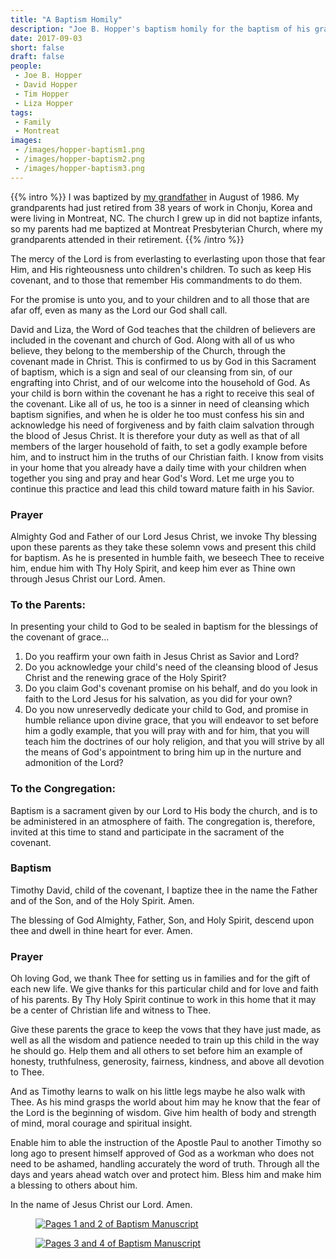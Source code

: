 ```yaml
---
title: "A Baptism Homily"
description: "Joe B. Hopper's baptism homily for the baptism of his grandson in 1986."
date: 2017-09-03
short: false
draft: false
people:
 - Joe B. Hopper
 - David Hopper
 - Tim Hopper
 - Liza Hopper
tags:
 - Family
 - Montreat
images:
 - /images/hopper-baptism1.png
 - /images/hopper-baptism2.png
 - /images/hopper-baptism3.png
---
```


{{% intro %}}
I was baptized by [my grandfather](/people/joe-b.-hopper/) in August of 1986. My grandparents had just retired from 38 years of work in Chonju, Korea and were living in Montreat, NC. The church I grew up in did not baptize infants, so my parents had me baptized at Montreat Presbyterian Church, where my grandparents attended in their retirement.
{{% /intro %}}

The mercy of the Lord is from everlasting to everlasting upon those that fear Him, and His righteousness unto children's children. To such as keep His covenant, and to those that remember His commandments to do them.

For the promise is unto you, and to your children and to all those that are afar off, even as many as the Lord our God shall call.

David and Liza, the Word of God teaches that the children of believers are included in the covenant and church of God. Along with all of us who believe, they belong to the membership of the Church, through the covenant made in Christ. This is confirmed to us by God in this Sacrament of baptism, which is a sign and seal of our cleansing from sin, of our engrafting into Christ, and of our welcome into the household of God. As your child is born within the covenant he has a right to receive this seal of the covenant. Like all of us, he too is a sinner in need of cleansing which baptism signifies, and when he is older he too must confess his sin and acknowledge his need of forgiveness and by faith claim salvation through the blood of Jesus Christ. It is therefore your duty as well as that of all members of the larger household of faith, to set a godly example before him, and to instruct him in the truths of our Christian faith. I know from visits in your home that you already have a daily time with your children when together you sing and pray and hear God's Word. Let me urge you to continue this practice and lead this child toward mature faith in his Savior.

### Prayer

Almighty God and Father of our Lord Jesus Christ, we invoke Thy blessing upon these parents as they take these solemn vows and present this child for baptism. As he is presented in humble faith, we beseech Thee to receive him, endue him with Thy Holy Spirit, and keep him ever as Thine own through Jesus Christ our Lord. Amen.

### To the Parents:

In presenting your child to God to be sealed in baptism for the blessings of the covenant of grace...

1. Do you reaffirm your own faith in Jesus Christ as Savior and Lord?
2. Do you acknowledge your child's need of the cleansing blood of Jesus Christ and the renewing grace of the Holy Spirit?
3. Do you claim God's covenant promise on his behalf, and do you look in faith to the Lord Jesus for his salvation, as you did for your own?
4. Do you now unreservedly dedicate your child to God, and promise in humble reliance upon divine grace, that you will endeavor to set before him a godly example, that you will pray with and for him, that you will teach him the doctrines of our holy religion, and that you will strive by all the means of God's appointment to bring him up in the nurture and admonition of the Lord?

### To the Congregation:

Baptism is a sacrament given by our Lord to His body the church, and is to be administered in an atmosphere of faith. The congregation is, therefore, invited at this time to stand and participate in the sacrament of the covenant.

### Baptism

Timothy David, child of the covenant, I baptize thee in the name the Father and of the Son, and of the Holy Spirit. Amen.

The blessing of God Almighty, Father, Son, and Holy Spirit, descend upon thee and dwell in thine heart for ever. Amen.

### Prayer

Oh loving God, we thank Thee for setting us in families and for the gift of each new life. We give thanks for this particular child and for love and faith of his parents. By Thy Holy Spirit continue to work in this home that it may be a center of Christian life and witness to Thee.

Give these parents the grace to keep the vows that they have just made, as well as all the wisdom and patience needed to train up this child in the way he should go. Help them and all others to set before him an example of honesty, truthfulness, generosity, fairness, kindness, and above all devotion to Thee.

And as Timothy learns to walk on his little legs maybe he also walk with Thee. As his mind grasps the world about him may he know that the fear of the Lord is the beginning of wisdom. Give him health of body and strength of mind, moral courage and spiritual insight.

Enable him to able the instruction of the Apostle Paul to another Timothy so long ago to present himself approved of God as a workman who does not need to be ashamed, handling accurately the word of truth. Through all the days and years ahead watch over and protect him. Bless him and make him a blessing to others about him.

In the name of Jesus Christ our Lord. Amen.

<figure class="figure">
  <a href="/images/hopper-baptism2.png"><img src="/images/hopper-baptism2.png" class="figure-img img-fluid rounded" alt="Pages 1 and 2 of Baptism Manuscript"></a>
</figure>
<figure class="figure">
  <a href="/images/hopper-baptism3.png"><img src="/images/hopper-baptism3.png" class="figure-img img-fluid rounded z-depth-4" alt="Pages 3 and 4 of Baptism Manuscript"></a>
</figure>
